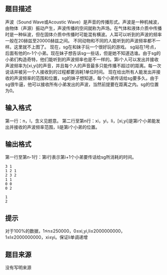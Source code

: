 


## 题目描述
声波（Sound Wave或Acoustic Wave）是声音的传播形式。声波是一种机械波，由物体（声源）振动产生，声波传播的空间就称为声场。在气体和液体介质中传播时是一种纵波，但在固体介质中传播时可能混有横波。人耳可以听到的声波的频率一般在20赫兹至20000赫兹之间。
不同动物和不同的人能听到的声波频率都不一样。这里就不上图了。
现在，sg在和妹子玩一个很好玩的游戏。
sg站在1号点，后面有他的n-1个小弟。现在妹子想告诉sg一些话，但是她不知道选谁。由于sg的小弟们构造奇特，他们能听到的声波频率也是不一样的。第i个人可以发出并接收声波频率为[xi,yi]的声音，并且每个人的声音最多只能传播不超过l的距离。每一次说话并被另一个人接收到的过程都要消耗1单位时间。
现在给出所有人能发出并接收的声波频率的范围和位置，sg的妹子想知道，每个小弟传话给sg要多久。由于sg很牛逼，他可以接收所有小弟发出的声波，当然前提要在距离之内。sg的位置为0。
## 输入格式
第一行：n，l，含义见题意。
第二行至第n行：xi，yi，li，[xi,yi]是第i个小弟能发出并接收的声波频率范围，li是第i个小弟的位置。
## 输出格式
第一行至第n-1行：第i行表示第i+1个小弟要传话给sg所消耗的时间。

```input1
3 1
1 2 1
2 3 2
1 1
0 0
0 2

```
```output1
1
2
```

## 提示
对于100%的数据，1≤n≤250000，0≤xi,yi,li≤2000000000，1≤l≤2000000000，xi≤yi。保证li单调递增
## 题目来源
没有写明来源


